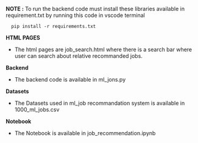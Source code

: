 **NOTE :**
  To run the backend code must install these libraries available in requirement.txt by running this code in vscode terminal
  
      pip install -r requirements.txt
         
**HTML PAGES**
<ul>
  <li>The html pages are job_search.html where there is a search bar where user can search about relative recommanded jobs.</li>
</ul>
<strong>Backend</strong>
<ul>
  <li>The backend code is available in ml_jons.py</li>
</ul>
<strong>Datasets </strong>
<ul>
  <li>The Datasets used in ml_job recommandation system is available in 1000_ml_jobs.csv</li>
</ul>
<strong>Notebook </strong>
<ul>
  <li>The Notebook  is available in job_recommendation.ipynb</li>
</ul>

